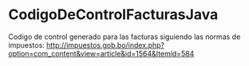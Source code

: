 # CodigoDeControlFacturasJava

Codigo de control generado para las facturas siguiendo las normas de impuestos:
http://impuestos.gob.bo/index.php?option=com_content&view=article&id=1564&Itemid=584
